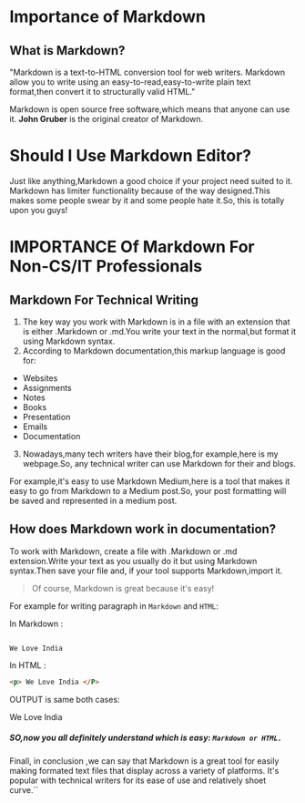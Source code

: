 # Importance of Markdown
## What is Markdown?
"Markdown is a text-to-HTML conversion tool for web writers. Markdown allow you to write using an easy-to-read,easy-to-write plain text format,then convert it to structurally valid HTML."  

Markdown is open source free software,which means that anyone can use it. **John Gruber** is the original creator of Markdown.
 
# Should I Use Markdown Editor?
Just like anything,Markdown a good choice if your project need suited to it. Markdown has limiter functionality because of the way designed.This makes some people swear by it and some people hate it.So, this is totally upon you guys!

# IMPORTANCE Of Markdown For Non-CS/IT Professionals
## Markdown For Technical Writing

1. The key way you work with Markdown is in a file with an extension that is either .Markdown or .md.You write your text in the normal,but format it using Markdown syntax.
2. According to Markdown documentation,this markup language is good for:
  - Websites
  - Assignments
  - Notes
  - Books
  - Presentation
  - Emails
  - Documentation
3. Nowadays,many tech writers have their blog,for example,here is my webpage.So, any technical writer can use Markdown for their and blogs.

For example,it's easy to use Markdown Medium,here is a tool that makes it easy to go from Markdown to a Medium post.So, your post formatting will be saved and represented in a medium post.

## How does Markdown work in documentation?
To work with Markdown, create a file with .Markdown or .md extension.Write your text as you usually do it but using Markdown syntax.Then save your file and, if your tool supports Markdown,import it.

> Of course, Markdown is great because it's easy!

For example for writing paragraph in ``Markdown`` and ``HTML``:

In Markdown :

```

We Love India

```
In HTML :

```html
<p> We Love India </P>
```

OUTPUT is same both cases: 

We Love India

##### SO,now you all definitely understand which is easy: ``Markdown or HTML.``
Finall, in conclusion ,we can say that Markdown is a great tool for easily
making formated text files that display across a variety of platforms. It's
popular with technical writers for its ease of use and relatively shoet curve.``

